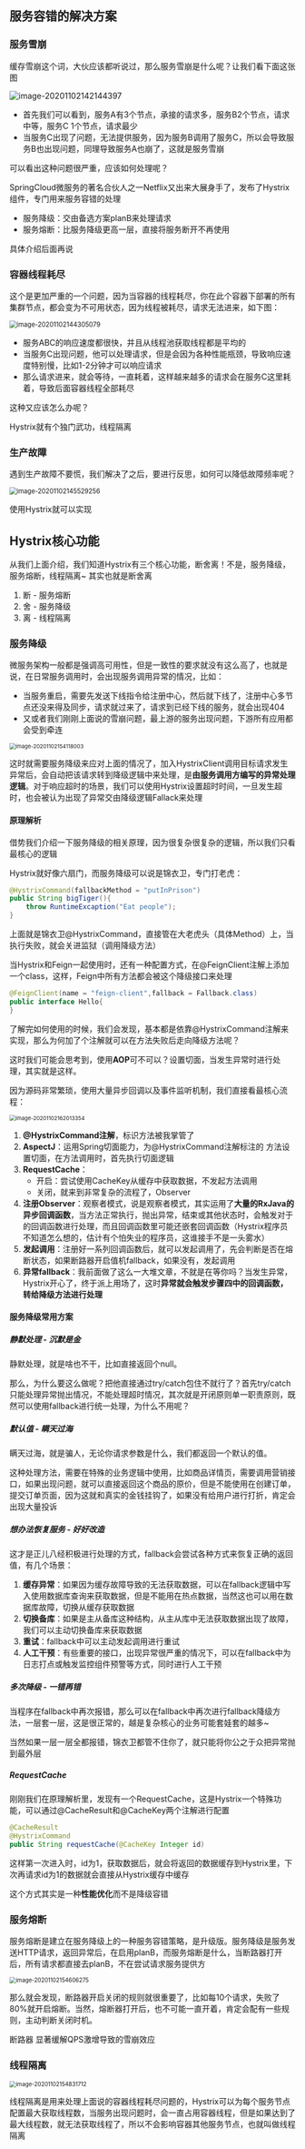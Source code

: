## 服务容错的解决方案

### 服务雪崩

缓存雪崩这个词，大伙应该都听说过，那么服务雪崩是什么呢？让我们看下面这张图

![image-20201102142144397](image/image-20201102142144397.png)

- 首先我们可以看到，服务A有3个节点，承接的请求多，服务B2个节点，请求中等，服务C 1个节点，请求最少
- 当服务C出现了问题，无法提供服务，因为服务B调用了服务C，所以会导致服务B也出现问题，同理导致服务A也崩了，这就是服务雪崩

可以看出这种问题很严重，应该如何处理呢？

SpringCloud微服务的著名合伙人之一Netflix又出来大展身手了，发布了Hystrix组件，专门用来服务容错的处理

- 服务降级：交由备选方案planB来处理请求
- 服务熔断：比服务降级更高一层，直接将服务断开不再使用

具体介绍后面再说

### 容器线程耗尽

这个是更加严重的一个问题，因为当容器的线程耗尽，你在此个容器下部署的所有集群节点，都会变为不可用状态，因为线程被耗尽，请求无法进来，如下图：

<img src="image/image-20201102144305079.png" alt="image-20201102144305079" style="zoom:80%;" />

- 服务ABC的响应速度都很快，并且从线程池获取线程都是平均的
- 当服务C出现问题，他可以处理请求，但是会因为各种性能瓶颈，导致响应速度特别慢，比如1-2分钟才可以响应请求
- 那么请求进来，就会等待，一直耗着，这样越来越多的请求会在服务C这里耗着，导致后面容器线程全部耗尽

这种又应该怎么办呢？

Hystrix就有个独门武功，线程隔离

### 生产故障

遇到生产故障不要慌，我们解决了之后，要进行反思，如何可以降低故障频率呢？

<img src="image/image-20201102145529256.png" alt="image-20201102145529256" style="zoom:80%;" />

使用Hystrix就可以实现

## Hystrix核心功能

从我们上面介绍，我们知道Hystrix有三个核心功能，断舍离！不是，服务降级，服务熔断，线程隔离~ 其实也就是断舍离

1. 断 - 服务熔断
2. 舍 - 服务降级
3. 离 - 线程隔离

### 服务降级

微服务架构一般都是强调高可用性，但是一致性的要求就没有这么高了，也就是说，在日常服务调用时，会出现服务调用异常的情况，比如：

- 当服务重启，需要先发送下线指令给注册中心，然后就下线了，注册中心多节点还没来得及同步，请求就过来了，请求到已经下线的服务，就会出现404
- 又或者我们刚刚上面说的雪崩问题，最上游的服务出现问题，下游所有应用都会受到牵连

<img src="image/image-20201102154118003.png" alt="image-20201102154118003" style="zoom:67%;" />

这时就需要服务降级来应对上面的情况了，加入HystrixClient调用目标请求发生异常后，会自动把该请求转到降级逻辑中来处理，是**由服务调用方编写的异常处理逻辑**。对于响应超时的场景，我们可以使用Hystrix设置超时时间，一旦发生超时，也会被认为出现了异常交由降级逻辑Fallack来处理

#### 原理解析

借势我们介绍一下服务降级的相关原理，因为很复杂很复杂的逻辑，所以我们只看最核心的逻辑

Hystrix就好像六扇门，而服务降级可以说是锦衣卫，专门打老虎：

```java
@HystrixCommand(fallbackMethod = "putInPrison")
public String bigTiger(){
	throw RuntimeExcaption("Eat people");
}
```

上面就是锦衣卫@HystrixCommand，直接管在大老虎头（具体Method）上，当执行失败，就会关进监狱（调用降级方法）

当Hystrix和Feign一起使用时，还有一种配置方式，在@FeignClient注解上添加一个class，这样，Feign中所有方法都会被这个降级接口来处理

```java
@FeignClient(name = "feign-client",fallback = Fallback.class)
public interface Hello{
}
```

了解完如何使用的时候，我们会发现，基本都是依靠@HystrixCommand注解来实现，那么为何加了个注解就可以在方法失败后走向降级方法呢？

这时我们可能会思考到，使用**AOP**可不可以？设置切面，当发生异常时进行处理，其实就是这样。

因为源码非常繁琐，使用大量异步回调以及事件监听机制，我们直接看最核心流程：

<img src="image/image-20201102162013354.png" alt="image-20201102162013354" style="zoom:67%;" />

1. **@HystrixCommand注解**，标识方法被我掌管了
2. **AspectJ**：运用Spring切面能力，为@HystrixCommand注解标注的 方法设置切面，在方法调用时，首先执行切面逻辑
3. **RequestCache**：
   - 开启：尝试使用CacheKey从缓存中获取数据，不发起方法调用
   - 关闭，就来到非常复杂的流程了，Observer
4. **注册Observer**：观察者模式，说是观察者模式，其实运用了**大量的RxJava的异步回调函数**，当方法正常执行，抛出异常，结束或其他状态时，会触发对于的回调函数进行处理，而且回调函数里可能还嵌套回调函数（Hystrix程序员不知道怎么想的，估计有个怕失业的程序员，这谁接手不是一头雾水）
5. **发起调用**：注册好一系列回调函数后，就可以发起调用了，先会判断是否在熔断状态，如果断路器开启值机fallback，如果没有，发起调用
6. **异常fallback**：我前面做了这么一大堆文章，不就是在等你吗？当发生异常，Hystrix开心了，终于派上用场了，这时**异常就会触发步骤四中的回调函数，转给降级方法进行处理**

#### 服务降级常用方案

##### 静默处理 - 沉默是金

静默处理，就是啥也不干，比如直接返回个null。

那么，为什么要这么做呢？把他直接通过try/catch包住不就行了？首先try/catch只能处理异常抛出情况，不能处理超时情况，其次就是开闭原则单一职责原则，既然可以使用fallback进行统一处理，为什么不用呢？

##### 默认值 - 瞒天过海

瞒天过海，就是骗人，无论你请求参数是什么，我们都返回一个默认的值。

这种处理方法，需要在特殊的业务逻辑中使用，比如商品详情页，需要调用营销接口，如果出现问题，就可以直接返回这个商品的原价，但是不能使用在创建订单，提交订单页面，因为这就和真实的金钱挂钩了，如果没有给用户进行打折，肯定会出现大量投诉

##### 想办法恢复服务 - 好好改造

这才是正儿八经积极进行处理的方式，fallback会尝试各种方式来恢复正确的返回值，有几个场景：

1. **缓存异常**：如果因为缓存故障导致的无法获取数据，可以在fallback逻辑中写入使用数据库查询来获取数据，但是不能用在热点数据，当然这也可以用在数据库故障，切换从缓存获取数据
2. **切换备库**：如果是主从备库这种结构，从主从库中无法获取数据出现了故障，我们可以主动切换备库来获取数据
3. **重试**：fallback中可以主动发起调用进行重试
4. **人工干预**：有些重要的接口，出现异常很严重的情况下，可以在fallback中为日志打点或触发监控组件预警等方式，同时进行人工干预

##### 多次降级 - 一错再错

当程序在fallback中再次报错，那么可以在fallback中再次进行fallback降级方法，一层套一层，这是很正常的，越是复杂核心的业务可能套娃套的越多~

当然如果一层一层全都报错，锦衣卫都管不住你了，就只能将你公之于众把异常抛到最外层

##### RequestCache

刚刚我们在原理解析里，发现有一个RequestCache，这是Hystrix一个特殊功能，可以通过@CacheResult和@CacheKey两个注解进行配置

```java
@CacheResult
@HystrixCommand
public String requestCache(@CacheKey Integer id)
```

这样第一次进入时，id为1，获取数据后，就会将返回的数据缓存到Hystrix里，下次再请求id为1的数据就会直接从Hystrix缓存中缓存

这个方式其实是一种**性能优化**而不是降级容错

### 服务熔断

服务熔断是建立在服务降级上的一种服务容错策略，是升级版。服务降级是服务发送HTTP请求，返回异常后，在启用planB，而服务熔断是什么，当断路器打开后，所有请求都直接去planB，不在尝试请求服务提供方

<img src="image/image-20201102154606275.png" alt="image-20201102154606275" style="zoom:70%;" />

那么就会发现，断路器开启关闭的规则就很重要了，比如每10个请求，失败了80%就开启熔断。当然，熔断器打开后，也不可能一直开着，肯定会配有一些规则，主动判断关闭时机。

断路器 显著缓解QPS激增导致的雪崩效应

### 线程隔离

<img src="image/image-20201102154831712.png" alt="image-20201102154831712" style="zoom:70%;" />

线程隔离是用来处理上面说的容器线程耗尽问题的，Hystrix可以为每个服务节点配置最大获取线程数，当服务出现问题时，会一直占用容器线程，但是如果达到了最大线程数，就无法获取线程了，所以不会影响容器其他服务节点，也就叫做线程隔离

